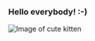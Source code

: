 ### Hello everybody! :-)
![Image of cute kitten](https://images.unsplash.com/photo-1595433707802-6b2626ef1c91?ixlib=rb-4.0.3&ixid=MnwxMjA3fDB8MHxwaG90by1wYWdlfHx8fGVufDB8fHx8&auto=format&fit=crop&w=580&q=80)

